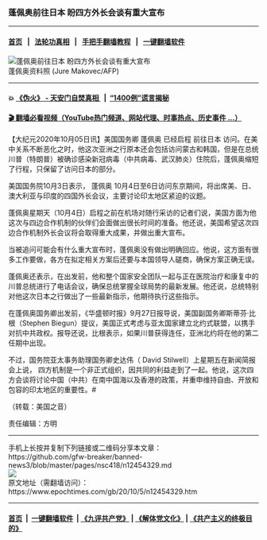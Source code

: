 ### 蓬佩奥前往日本 盼四方外长会谈有重大宣布
------------------------

#### [首页](https://github.com/gfw-breaker/banned-news3/blob/master/README.md) &nbsp;&nbsp;|&nbsp;&nbsp; [法轮功真相](https://github.com/begood0513/basic/blob/master/README.md)  &nbsp;&nbsp;|&nbsp;&nbsp; [手把手翻墙教程](https://github.com/gfw-breaker/guides/wiki)  &nbsp;&nbsp;|&nbsp;&nbsp; [一键翻墙软件](https://github.com/gfw-breaker/nogfw/blob/master/README.md)  



<div><img alt="蓬佩奥前往日本 盼四方外长会谈有重大宣布" class="attachment-djy_600_400 size-djy_600_400 wp-post-image" src="https://i.epochtimes.com/assets/uploads/2020/10/A4-117.jpg"/>
<div class="caption">
 蓬佩奥资料照 (Jure Makovec/AFP)
</div></div><hr/>

#### 💥 [《伪火》 - 天安门自焚真相 ](http://158.247.195.190:10000/videos/blog/weihuo.html)&nbsp; |&nbsp; [“1400例”谎言揭秘  ](http://158.247.195.190:10000/videos/blog/jiexi1400.html)

#### [ 🎬  翻墙必看视频（YouTube热门频道、网站代理、时事热点、历史事件 ...）](https://github.com/gfw-breaker/links/blob/master/banned.md)

<div><p>
 【大纪元2020年10月05日讯】美国国务卿
 <ok href="https://www.epochtimes.com/gb/tag/%E8%93%AC%E4%BD%A9%E5%A5%A5.html">
  蓬佩奥
 </ok>
 已经启程
 <ok href="https://www.epochtimes.com/gb/tag/%E5%89%8D%E5%BE%80%E6%97%A5%E6%9C%AC.html">
  前往日本
 </ok>
 访问。在美中关系不断恶化之时，他这次亚洲之行原本还会包括访问蒙古和韩国，但是在总统川普（特朗普）被确诊感染新冠病毒（中共病毒、武汉肺炎）住院后，蓬佩奥缩短了行程，只保留了访问日本的部分。
</p>
<p>
 美国国务院10月3日表示，
 <ok href="https://www.epochtimes.com/gb/tag/%E8%93%AC%E4%BD%A9%E5%A5%A5.html">
  蓬佩奥
 </ok>
 10月4日至6日访问东京期间，将出席美、日、澳大利亚与印度的四国外长会议，主要讨论印太地区紧迫的议题。
</p>
<p>
 蓬佩奥星期天（10月4日）启程之前在机场对随行采访的记者们说，美国方面为他这次与四边合作机制的伙伴们会面做出很长时间的准备。他还说，美国希望这次四边合作机制外长会议将会取得重大成果，并做出重大宣布。
</p>
<p>
 当被追问可能会有什么重大宣布时，蓬佩奥没有做出明确回应。他说，这方面有很多工作要做，各方在拟定相关方案后还要与本国领导人磋商，确保方案正确无误。
</p>
<p>
 蓬佩奥还表示，在出发前，他和整个国家安全团队一起与正在医院治疗和康复中的川普总统进行了电话会议，确保总统掌握全球局势的最新发展。他还说，总统特别对他这次日本之行做出了一些最新指示，他期待执行这些指示。
</p>
<p>
 在蓬佩奥国务卿出发前，《华盛顿时报》9月27日报导说，美国副国务卿斯蒂芬‧比根（Stephen Biegun）提议，美国正式考虑与亚太国家建立北约式联盟，以携手对抗中共政权。报导还说，比根表示，如果川普获得连任，亚洲北约将在他的第二任期中出现。
</p>
<p>
 不过，国务院亚太事务助理国务卿史达伟（ David Stilwell）上星期五在新闻简报会上说， 四方机制是一个非正式组织，因共同的利益走到了一起。他说，这次四方会谈将讨论中国（中共）在南中国海以及香港的政策，并重申维持自由、开放和包容的印太地区的重要性。#
</p>
<p>
 （转载：美国之音）
</p>
<p>
 责任编辑：方明
</p>
</div>
<hr/>
手机上长按并复制下列链接或二维码分享本文章：<br/>
https://github.com/gfw-breaker/banned-news3/blob/master/pages/nsc418/n12454329.md <br/>
<a href='https://github.com/gfw-breaker/banned-news3/blob/master/pages/nsc418/n12454329.md'><img src='https://github.com/gfw-breaker/banned-news3/blob/master/pages/nsc418/n12454329.md.png'/></a> <br/>
原文地址（需翻墙访问）：https://www.epochtimes.com/gb/20/10/5/n12454329.htm


------------------------
#### [首页](https://github.com/gfw-breaker/banned-news3/blob/master/README.md) &nbsp;|&nbsp; [一键翻墙软件](https://github.com/gfw-breaker/nogfw/blob/master/README.md) &nbsp;| [《九评共产党》](https://github.com/gfw-breaker/9ping.md/blob/master/README.md#九评之一评共产党是什么) | [《解体党文化》](https://github.com/gfw-breaker/jtdwh.md/blob/master/README.md) | [《共产主义的终极目的》](https://github.com/gfw-breaker/gczydzjmd.md/blob/master/README.md)


<img src='http://gfw-breaker.win/banned-news3/pages/nsc418/n12454329.md' width='0px' height='0px'/>